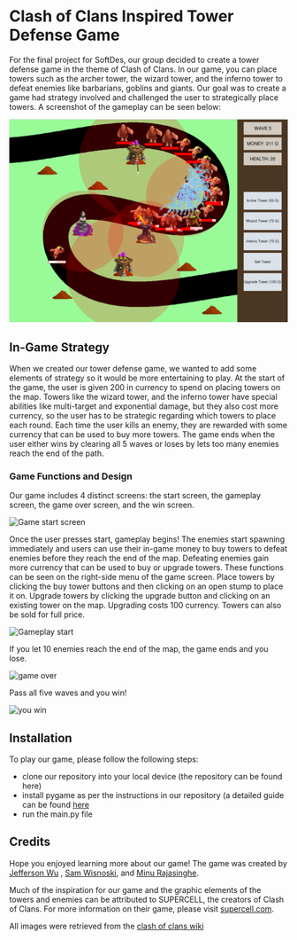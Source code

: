 # Clash of Clans Inspired Tower Defense Game

For the final project for SoftDes, our group decided to create a tower defense game in the theme of Clash of Clans. In our game, you can place towers such as the archer tower, the wizard tower, and the inferno tower to defeat enemies like barbarians, goblins and giants. Our goal was to create a game had strategy involved and challenged the user to strategically place towers. A screenshot of the gameplay can be seen below:

![Game image local](/gameplay.png)

## In-Game Strategy

When we created our tower defense game, we wanted to add some elements of strategy so it would be more entertaining to play. At the start of the game, the user is given 200 in currency to spend on placing towers on the map. Towers like the wizard tower, and the inferno tower have special abilities like multi-target and exponential damage, but they also cost more currency, so the user has to be strategic regarding which towers to place each round. Each time the user kills an enemy, they are rewarded with some currency that can be used to buy more towers. The game ends when the user either wins by clearing all 5 waves or loses by lets too many enemies reach the end of the path.

### Game Functions and Design

Our game includes 4 distinct screens: the start screen, the gameplay screen, the game over screen, and the win screen.

![Game start screen](/start_screen.png)

Once the user presses start, gameplay begins! The enemies start spawning immediately and users can use their in-game money to buy towers to defeat enemies before they reach the end of the map. Defeating enemies gain more currency that can be used to buy or upgrade towers. These functions can be seen on the right-side menu of the game screen. Place towers by clicking the buy tower buttons and then clicking on an open stump to place it on. Upgrade towers by clicking the upgrade button and clicking on an existing tower on the map. Upgrading costs 100 currency. Towers can also be sold for full price.

![Gameplay start](/gameplay_start.png)

If you let 10 enemies reach the end of the map, the game ends and you lose.

![game over](/game_over.png)

Pass all five waves and you win!

![you win](/you_win.png)

## Installation

To play our game, please follow the following steps:
* clone our repository into your local device (the repository can be found here)
* install pygame as per the instructions in our repository (a detailed guide can be found [here](https://github.com/olincollege/tower-defense-game)
* run the main.py file

## Credits

Hope you enjoyed learning more about our game! The game was created by [Jefferson Wu](https://github.com/JeffersonWu25) , [Sam Wisnoski](https://github.com/swisnoski), and [Minu Rajasinghe](https://github.com/minurajasinghe).

Much of the inspiration for our game and the graphic elements of the towers and enemies can be attributed to SUPERCELL, the creators of Clash of Clans. For more information on their game, please visit [supercell.com](https://supercell.com/en/).

All images were retrieved from the [clash of clans wiki](https://clashofclans.fandom.com/wiki/Clash_of_Clans_Wiki)
